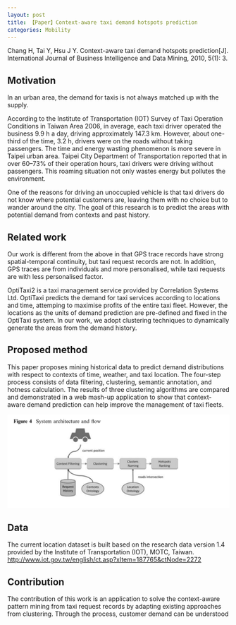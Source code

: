 ```yaml
---
layout: post
title: 【Paper】Context-aware taxi demand hotspots prediction
categories: Mobility
---
```


Chang H, Tai Y, Hsu J Y. Context-aware taxi demand hotspots prediction[J]. International Journal of Business Intelligence and Data Mining, 2010, 5(1): 3.

## Motivation

In an urban area, the demand for taxis is not always matched up with the supply.

According to the Institute of Transportation (IOT) Survey of Taxi Operation Conditions in Taiwan Area 2006, in average, each taxi driver operated the business 9.9 h a day, driving approximately 147.3 km. However, about one-third of the time, 3.2 h, drivers were on the roads without taking passengers. The time and energy wasting phenomenon is more severe in Taipei urban area. Taipei City Department of Transportation reported that in over 60–73% of their operation hours, taxi drivers were driving without passengers. This roaming situation not only wastes energy but pollutes the environment. 

One of the reasons for driving an unoccupied vehicle is that taxi drivers do not know where potential customers are, leaving them with no choice but to wander around the city. The goal of this research is to predict the areas with potential demand from contexts and past history.

## Related work

Our work is different from the above in that GPS trace records have strong spatial-temporal continuity, but taxi request records are not. In addition, GPS traces are from individuals and more personalised, while taxi requests are with less personalised factor.

OptiTaxi2 is a taxi management service provided by Correlation Systems Ltd.
OptiTaxi predicts the demand for taxi services according to locations and time, attemping to maximise profits of the entire taxi fleet. However, the locations as the units of demand prediction are pre-defined and fixed in the OptiTaxi system. In our work, we adopt clustering techniques to dynamically generate the areas from the demand history.

## Proposed method

This paper proposes mining historical data to predict demand distributions with respect to contexts of time, weather, and taxi location. The four-step process consists of data filtering, clustering, semantic annotation, and hotness calculation. The results of three clustering algorithms are compared and demonstrated in a web mash-up application to show that context-aware demand prediction can help improve the management of taxi fleets.

![](/img/2018-11-14-paper2.png)

## Data

The current location dataset is built based on the research data version 1.4 provided by the Institute of Transportation (IOT), MOTC, Taiwan. http://www.iot.gov.tw/english/ct.asp?xItem=187765&ctNode=2272

## Contribution

The contribution of this work is an application to solve the context-aware pattern mining from taxi request records by adapting existing approaches from clustering. Through the process, customer demand can be understood